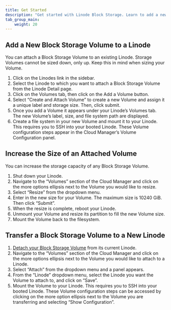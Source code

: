 ```yaml
---
title: Get Started
description: "Get started with Linode Block Storage. Learn to add a new Block Storage volume to a Linode, increase the size of an attached volume, and transfer a Block Storage volume to a new Linode."
tab_group_main:
    weight: 20
---
```


## Add a New Block Storage Volume to a Linode

You can attach a Block Storage Volume to an existing Linode. Storage Volumes cannot be sized down, only up. Keep this in mind when sizing your Volume.

1. Click on the Linodes link in the sidebar.
1. Select the Linode to which you want to attach a Block Storage Volume from the Linode Detail page.
1. Click on the Volumes tab, then click on the Add a Volume button.
1. Select “Create and Attach Volume” to create a new Volume and assign it a unique label and storage size. Then, click submit.
1. Once you add a Volume it appears under your Linode’s Volumes tab. The new Volume’s label, size, and file system path are displayed.
1. Create a file system in your new Volume and mount it to your Linode. This requires you to SSH into your booted Linode. These Volume configuration steps appear in the Cloud Manager’s Volume Configuration panel.


## Increase the Size of an Attached Volume

You can increase the storage capacity of any Block Storage Volume.

1. Shut down your Linode.
1. Navigate to the “Volumes” section of the Cloud Manager and click on the more options ellipsis next to the Volume you would like to resize.
1. Select “Resize” from the dropdown menu.
1. Enter in the new size for your Volume. The maximum size is 10240 GiB. Then click “Submit”.
1. When the resize is complete, reboot your Linode.
1. Unmount your Volume and resize its partition to fill the new Volume size.
1. Mount the Volume back to the filesystem.

## Transfer a Block Storage Volume to a New Linode

1. [Detach your Block Storage Volume](/docs/products/storage/block-storage/guides/detach-volume/) from its current Linode.
1. Navigate to the “Volumes” section of the Cloud Manager and click on the more options ellipsis next to the Volume you would like to attach to a Linode.
1. Select “Attach” from the dropdown menu and a panel appears.
1. From the “Linode” dropdown menu, select the Linode you want the Volume to attach to, and click on “Save”.
1. Mount the Volume to your Linode. This requires you to SSH into your booted Linode. These Volume configuration steps can be accessed by clicking on the more option ellipsis next to the Volume you are transferring and selecting “Show Configuration”.
